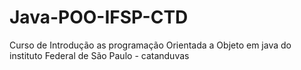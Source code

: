 # Java-POO-IFSP-CTD

Curso de Introdução as programação Orientada a Objeto em java do instituto Federal de São Paulo - catanduvas
